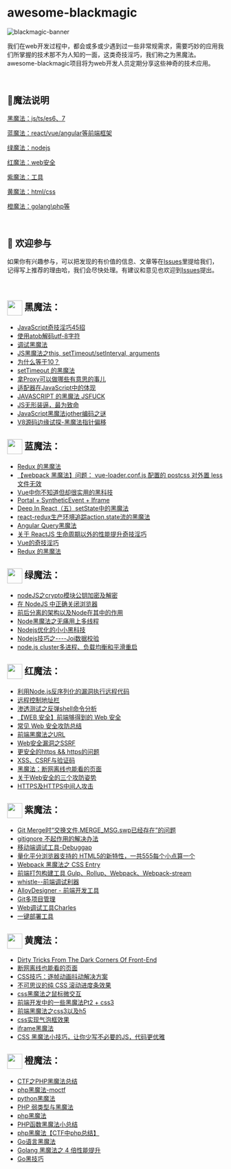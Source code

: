 

# awesome-blackmagic

![blackmagic-banner](https://raw.githubusercontent.com/Tnfe/awesome-blackmagic/master/assets/banner.png "awesome-blackmagic")

我们在web开发过程中，都会或多或少遇到过一些非常规需求，需要巧妙的应用我们所掌握的技术那不为人知的一面，这类奇技淫巧，我们称之为黑魔法。awesome-blackmagic项目将为web开发人员定期分享这些神奇的技术应用。

<br />

## :tophat:魔法说明

<a href="#black">黑魔法：js/ts/es6、7</a>

<a href="#blue">蓝魔法：react/vue/angular等前端框架</a>

<a href="#green">绿魔法：nodejs</a>

<a href="#red">红魔法：web安全</a>

<a href="#purple">紫魔法：工具</a>

<a href="#yellow">黄魔法：html/css</a>

<a href="#orange">橙魔法：golang\php等</a>

<br />

##  :clap: 欢迎参与​

如果你有兴趣参与，可以把发现的有价值的信息、文章等在[Issues](https://github.com/Tnfe/awesome-blackmagic/issues)里提给我们，记得写上推荐的理由哈，我们会尽快处理。有建议和意见也欢迎到[Issues](https://github.com/Tnfe/awesome-blackmagic/issues)提出。

<br />

## 
## <img src="https://raw.githubusercontent.com/Tnfe/awesome-blackmagic/master/assets/black.png" width="35" id="black" style="margin-right:5px; vertical-align:middle;">黑魔法：
- [JavaScript奇技淫巧45招](http://blog.nokey.me/2015/01/07/JavaScript%E5%A5%87%E6%8A%80%E6%B7%AB%E5%B7%A745%E6%8B%9B/)
- [使用atob解码utf-8字符](http://levy.work/2017-03-24-black-magic-js-atob-with-utf8/)
- [调试黑魔法](<https://juejin.im/post/5c9bce616fb9a070ac66b700>)
- [JS黑魔法之this, setTimeout/setInterval, arguments](https://www.cnblogs.com/joyeecheung/p/4018212.html)
- [为什么等于10？](<https://blog.csdn.net/bug_zero/article/details/54142159>)
- [setTimeout 的黑魔法](http://web.jobbole.com/86022/)
- [拿Proxy可以做哪些有意思的事儿](https://segmentfault.com/a/1190000015009255)
- [适配器在JavaScript中的体现](https://segmentfault.com/a/1190000016453875)
- [JAVASCRIPT 的黑魔法 JSFUCK](<http://www.zoopaper.com/?p=418>)
- [JS无形装逼，最为致命](<https://juejin.im/post/5cc55eb5e51d456e577f93f0>)
- [JavaScript黑魔法jother编码之谜](<http://www.jwsblog.com/archives/43.html>)
- [V8源码边缘试探-黑魔法指针偏移](<http://www.fdlly.com/p/1450821097.html>)


## <img src="https://raw.githubusercontent.com/Tnfe/awesome-blackmagic/master/assets/blue.png" width="35" id="blue" style="margin-right:5px; vertical-align:middle;">蓝魔法：
- [Redux 的黑魔法](<https://my.oschina.net/yinyongcom666/blog/648423>)
- [【webpack 黑魔法】问题： vue-loader.conf.js 配置的 postcss 对外置 less 文件无效](https://zhuanlan.zhihu.com/p/28926961)
- [Vue中你不知道但却很实用的黑科技](https://segmentfault.com/a/1190000007694540)
- [Portal + SyntheticEvent + Iframe](https://blog.crimx.com/2018/07/15/react-dark-magic-portal-synthetic-event-iframe/)
- [Deep In React（五）setState中的黑魔法](https://hateonion.me/posts/19jan14/)
- [react-redux生产环境追踪action,state流的黑魔法](http://ju.outofmemory.cn/entry/344147)
- [Angular Query黑魔法](https://segmentfault.com/a/1190000013036283)
- [关于 ReactJS 生命周期以外的性能提升奇技淫巧](<https://blog.csdn.net/qq_42494205/article/details/85045727>)
- [Vue的奇技淫巧](https://blog.asaki.me/2018/04/09/)
- [Redux 的黑魔法](https://my.oschina.net/yinyongcom666/blog/648423)

## <img src="https://raw.githubusercontent.com/Tnfe/awesome-blackmagic/master/assets/green.png" width="35" id="green"  style="margin-right:5px; vertical-align:middle;">绿魔法：

- [nodeJS之crypto模块公钥加密及解密](https://www.cnblogs.com/tugenhua0707/p/9131342.html)
- [在 NodeJS 中正确关闭浏览器](https://github.com/fool2fish/blog/issues/8)
- [前后分离的架构以及Node在其中的作用](https://limu.iteye.com/blog/2042700)
- [Node黑魔法之无痛用上多线程](https://zhuanlan.zhihu.com/p/35353355)
- [Nodejs优化的小小黑科技](https://juejin.im/post/584e74b5128fe10058b2aa6b)
- [Nodejs技巧之----Joi数据校验](https://www.jianshu.com/p/e6e277c1fda2)
- [node.js cluster多进程、负载均衡和平滑重启](https://www.cnblogs.com/kenkofox/p/5431643.html)

## <img src="https://raw.githubusercontent.com/Tnfe/awesome-blackmagic/master/assets/red.png" width="35" id="red" style="margin-right:5px; vertical-align:middle;">红魔法：

- [利用Node.js反序列化的漏洞执行远程代码](<http://www.myhack58.com/Article/html/3/62/2017/83324.htm>)
- [远程控制地址栏](https://mp.weixin.qq.com/s/T4jQUdS-rar7hr2EWilJrw?)
- [渗透测试之反弹shell命令分析](<http://www.myhack58.com/Article/html/3/8/2017/87336.htm>)
- [【WEB 安全】前端够得到的 Web 安全](https://github.com/zwwill/blog/issues/8)
- [常见 Web 安全攻防总结](https://juejin.im/entry/5a559dd36fb9a01c9e45d896)
- [前端黑魔法之URL](https://mp.weixin.qq.com/s?__biz=MzUzNjg5ODkxMA==&mid=2247483714&idx=1&sn=17e620c9898d6f931fb733804b2732c3&chksm=faee7d73cd99f4651ffbd8a19521eedb2d7fa4d20ac5d2c82b56d592bcc58ded293790d7ca90&bizpsid=0&scene=126&subscene=0&ascene=3&devicetype=android-28&version=2700033b&nettype=WIFI&abtest_cookie=AwABAAoACwATAAQAI5ceAFaZHgDFmR4A3JkeAAAA&lang=zh_CN&pass_ticket=Ch91%2Fge40ghMpyJNp0Ffkd5WuEY1Uu%2FUdoLD51k78pissbuBmYfZweyawYX2VJ6A&wx_header=1)
- [Web安全漏洞之SSRF](https://juejin.im/post/5b95ce0df265da0acb13752c)
- [更安全的https && https的问题](https://www.cnblogs.com/zhuzhenwei918/p/7392224.html)
- [XSS、CSRF与验证码](https://www.cnblogs.com/zhuzhenwei918/p/6053955.html)
- [黑魔法：断网离线也能看的页面](http://bestxtech.com/?p=99)
- [关于Web安全的三个攻防姿势](http://blog.nsfocus.net/offensive-defensive-stances-web-security/)
- [HTTPS及HTTPS中间人攻击](<http://netsecurity.51cto.com/art/201702/531356.htm>)

## <img src="https://raw.githubusercontent.com/Tnfe/awesome-blackmagic/master/assets/purple.png" width="35" id="purple" style="margin-right:5px; vertical-align:middle;">紫魔法：
- [Git Merge时“交换文件.MERGE_MSG.swp已经存在”的问题](https://blog.csdn.net/sinat_33087001/article/details/80935285)
- [gitignore 不起作用的解决办法](https://www.cnblogs.com/sloong/p/5523244.html)
- [移动端调试工具-Debuggap](https://www.cnblogs.com/yzg1/p/5160594.html)
- [量化平分浏览器支持的 HTML5的新特性，一共555每个小点算一个](http://html5test.com/)
- [Webpack 黑魔法之 CSS Entry](https://zhuanlan.zhihu.com/p/40444817)
- [前端打包构建工具 Gulp、Rollup、Webpack、Webpack-stream](https://juejin.im/entry/58a24dbd2f301e006957c1cb)
- [whistle--前端调试利器](https://www.twblogs.net/a/5c09221abd9eee6fb37b4916/zh-cn)
- [AlloyDesigner - 前端开发工具](http://chromecj.com/web-development/2019-04/2189.html)
- [Git多项目管理](https://www.jianshu.com/p/284ded3d191b)
- [Web调试工具Charles](https://juejin.im/post/5a3b6ab06fb9a0452405fffa#heading-1)
- [一键部署工具](https://github.com/TencentCloudBase/cloudbase-framework)

## <img src="https://raw.githubusercontent.com/Tnfe/awesome-blackmagic/master/assets/yellow.png" width="35" id="yellow" style="margin-right:5px; vertical-align:middle;">黄魔法：

- [Dirty Tricks From The Dark Corners Of Front-End](https://www.w3cplus.com/css/dirty-tricks-dark-corners-front-end-pt1.html)
- [断网离线也能看的页面](<https://learnku.com/articles/4713/black-magic-a-broken-web-offline-view>)
- [CSS技巧：逐帧动画抖动解决方案](https://aotu.io/notes/2017/08/14/fix-sprite-anim/)
- [不可思议的纯 CSS 滚动进度条效果](https://www.cnblogs.com/coco1s/p/10244168.html)
- [css黑魔法之鼠标微交互](http://zhongwenhao.cn/2018/04/01/css-pointer-events-none/)
- [前端开发中的一些黑魔法Pt2 + css3](https://www.qdskill.com/css3/2710.html)
- [前端黑魔法之css3以及h5](https://blog.csdn.net/chenshuyang716/article/details/50765174)
- [css实现气泡框效果](https://www.cnblogs.com/tugenhua0707/p/3391249.html)
- [iframe黑魔法](https://erasermeng.github.io/2016/10/09/iframe%E9%BB%91%E9%AD%94%E6%B3%95/)
- [CSS 黑魔法小技巧，让你少写不必要的JS，代码更优雅](<https://github.com/jawil/blog/issues/29>)

## <img src="https://raw.githubusercontent.com/Tnfe/awesome-blackmagic/master/assets/orange.png" width="35" id="orange" style="margin-right:5px; vertical-align:middle;">橙魔法：

- [CTF之PHP黑魔法总结](<http://www.am0s.com/ctf/128.html?hmsr=toutiao.io&utm_medium=toutiao.io&utm_source=toutiao.io>)
- [php黑魔法-moctf](<https://blog.csdn.net/xiaorouji/article/details/79602713>)
- [python黑魔法](<https://blog.ihypo.net/python.html>)
- [PHP 弱类型与黑魔法](https://latec0mer.com/archives/php-type-convertion-and-black-magic.html)
- [php黑魔法](https://www.t00ls.net/articles-39098.html?page=2)
- [PHP函数黑魔法小总结](https://skysec.top/2017/07/22/PHP%E5%87%BD%E6%95%B0%E9%BB%91%E9%AD%94%E6%B3%95%E5%B0%8F%E6%80%BB%E7%BB%93/)
- [php黑魔法【CTF中php总结】](https://blog.csdn.net/nzjdsds/article/details/82019297)
- [Go语言黑魔法](https://studygolang.com/articles/2909)
- [Golang 黑魔法之 4 倍性能提升](https://jqs7.com/golang-black-magic-4x-app-faster/)
- [Go黑技巧](https://lihaoquan.me/2016/11/19/go-magic.html)
